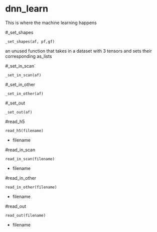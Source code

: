 # dnn\_learn

This is where the machine learning happens

#\_set\_shapes

`_set_shapes(af, pf,gf)`

an unused function that takes in a dataset with 3 tensors and sets their corresponding as\_lists

#\_set\_in\_scan`

`_set_in_scan(af)`


#\_set\_in\_other

`_set_in_other(af)`

#\_set\_out

`_set_out(af)`

#read\_h5

`read_h5(filename)`

- filename

#read\_in\_scan

`read_in_scan(filename)`

- filename


#read\_in\_other

`read_in_other(filename)`

- filename


#read\_out

`read_out(filename)`

- filename















